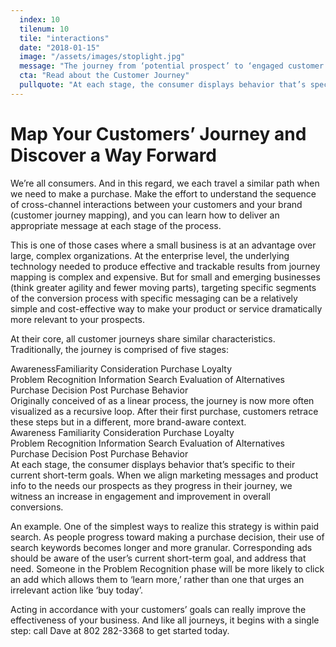 ```yaml
---
  index: 10
  tilenum: 10
  tile: "interactions"
  date: "2018-01-15"
  image: "/assets/images/stoplight.jpg"
  message: "The journey from ‘potential prospect’ to ‘engaged customer’ involves a unique range of behaviors."
  cta: "Read about the Customer Journey"
  pullquote: "At each stage, the consumer displays behavior that’s specific to their current short-term goals."
---
```


# Map Your Customers’ Journey and Discover a Way Forward

We’re all consumers. And in this regard, we each travel a similar path when we need to make a purchase. Make the effort to understand the sequence of cross-channel interactions between your customers and your brand (customer journey mapping), and you can learn how to deliver an appropriate message at each stage of the process.

This is one of those cases where a small business is at an advantage over large, complex organizations. At the enterprise level, the underlying technology needed to produce effective and trackable results from journey mapping is complex and expensive. But for small and emerging businesses (think greater agility and fewer moving parts), targeting specific segments of the conversion process with specific messaging can be a relatively simple and cost-effective way to make your product or service dramatically more relevant to your prospects.

At their core, all customer journeys share similar characteristics. Traditionally, the journey is comprised of five stages:

<div>
	<span>Awareness</span><span>Familiarity</span>
	<span>Consideration</span>
	<span>Purchase</span>
	<span>Loyalty</span>
	<div><span>Problem Recognition</span>
		<span>Information Search</span>
		<span> Evaluation of Alternatives</span>
		<span>Purchase Decision</span>
		<span>Post Purchase Behavior </span>
	</div>
</div>
Originally conceived of as a linear process, the journey is now more often visualized as a recursive loop. After their first purchase, customers retrace these steps but in a different, more brand-aware context.
<div class=“loopier”>
	<span>Awareness</span>
	<span>Familiarity</span>
	<span>Consideration</span>
	<span>Purchase</span>
	<span>Loyalty</span>
	<div><span>Problem Recognition</span>
		<span>Information Search</span>
		<span> Evaluation of Alternatives</span>
		<span>Purchase Decision</span>
		<span>Post Purchase Behavior </span>
	</div>
</div>
At each stage, the consumer displays behavior that’s specific to their current short-term goals. When we align marketing messages and product info to the needs our prospects as they progress in their journey, we witness an increase in engagement and improvement in overall conversions.

An example. One of the simplest ways to realize this strategy is within paid search. As people progress toward making a purchase decision, their use of search keywords becomes longer and more granular. Corresponding ads should be aware of the user’s current short-term goal, and address that need. Someone in the Problem Recognition phase will be more likely to click an add which allows them to ‘learn more,’ rather than one that urges an irrelevant action like ‘buy today’.

Acting in accordance with your customers’ goals can really improve the effectiveness of your business. And like all journeys, it begins with a single step: call Dave at 802 282-3368 to get started today.
